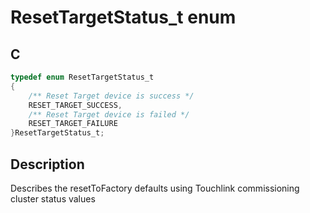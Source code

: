 # ResetTargetStatus_t enum

## C

```c
typedef enum ResetTargetStatus_t
{
    /** Reset Target device is success */
    RESET_TARGET_SUCCESS,
    /** Reset Target device is failed */
    RESET_TARGET_FAILURE
}ResetTargetStatus_t;

```
## Description

 Describes the resetToFactory defaults using Touchlink commissioning cluster
 status values
